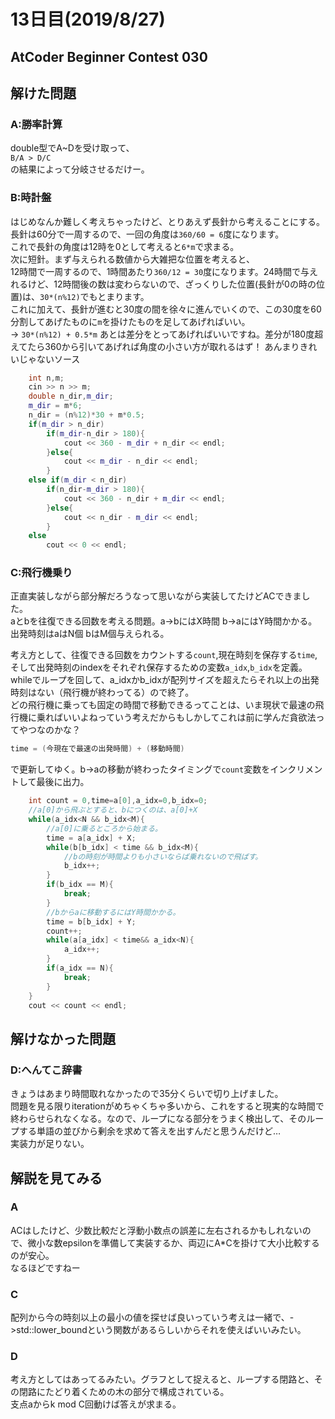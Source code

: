 # 13日目(2019/8/27)
## AtCoder Beginner Contest 030
<!-- 何かあればここに書く -->
## 解けた問題
### A:勝率計算
<!-- 解説・感想 -->
double型でA~Dを受け取って、  
``` B/A > D/C ```  
の結果によって分岐させるだけー。
### B:時計盤
はじめなんか難しく考えちゃったけど、とりあえず長針から考えることにする。  
長針は60分で一周するので、一回の角度は`360/60 = 6`度になります。   
これで長針の角度は12時を0として考えると`6*m`で求まる。  
次に短針。まず与えられる数値から大雑把な位置を考えると、  
12時間で一周するので、1時間あたり`360/12 = 30`度になります。24時間で与えれるけど、12時間後の数は変わらないので、ざっくりした位置(長針が0の時の位置)は、`30*(n%12)`でもとまります。  
これに加えて、長針が進むと30度の間を徐々に進んでいくので、この30度を60分割してあげたものに`m`を掛けたものを足してあげればいい。  
-> `30*(n%12) + 0.5*m`
あとは差分をとってあげればいいですね。差分が180度超えてたら360から引いてあげれば角度の小さい方が取れるはず！ 
あんまりきれいじゃないソース  
```cpp
    int n,m;
    cin >> n >> m;
    double n_dir,m_dir;
    m_dir = m*6;
    n_dir = (n%12)*30 + m*0.5;
    if(m_dir > n_dir)
        if(m_dir-n_dir > 180){
            cout << 360 - m_dir + n_dir << endl;
        }else{
            cout << m_dir - n_dir << endl;
        }
    else if(m_dir < n_dir)
        if(n_dir-m_dir > 180){
            cout << 360 - n_dir + m_dir << endl;
        }else{
            cout << n_dir - m_dir << endl;
        }
    else
        cout << 0 << endl;  
```
### C:飛行機乗り  
正直実装しながら部分解だろうなって思いながら実装してたけどACできました。  
aとbを往復できる回数を考える問題。a->bにはX時間 b->aにはY時間かかる。
出発時刻はaはN個 bはM個与えられる。  
  
考え方として、往復できる回数をカウントする`count`,現在時刻を保存する`time`,そして出発時刻のindexをそれぞれ保存するための変数`a_idx`,`b_idx`を定義。  
whileでループを回して、a_idxかb_idxが配列サイズを超えたらそれ以上の出発時刻はない（飛行機が終わってる）ので終了。  
どの飛行機に乗っても固定の時間で移動できるってことは、いま現状で最速の飛行機に乗ればいいよねっていう考えだからもしかしてこれは前に学んだ貪欲法ってやつなのかな？  
```cpp
time = (今現在で最速の出発時間) + (移動時間) 
```
で更新してゆく。b->aの移動が終わったタイミングで`count`変数をインクリメントして最後に出力。

```cpp
    int count = 0,time=a[0],a_idx=0,b_idx=0;
    //a[0]から飛ぶとすると、bにつくのは、a[0]+X
    while(a_idx<N && b_idx<M){
        //a[0]に乗るところから始まる。
        time = a[a_idx] + X;
        while(b[b_idx] < time && b_idx<M){
            //bの時刻が時間よりも小さいならば乗れないので飛ばす。
            b_idx++;
        }
        if(b_idx == M){
            break;
        }
        //bからaに移動するにはY時間かかる。
        time = b[b_idx] + Y;
        count++;
        while(a[a_idx] < time&& a_idx<N){
            a_idx++;
        }
        if(a_idx == N){
            break;
        }
    }
    cout << count << endl;
```
## 解けなかった問題
### D:へんてこ辞書  
きょうはあまり時間取れなかったので35分くらいで切り上げました。  
問題を見る限りiterationがめちゃくちゃ多いから、これをすると現実的な時間で終わらせられなくなる。なので、ループになる部分をうまく検出して、そのループする単語の並びから剰余を求めて答えを出すんだと思うんだけど…  
実装力が足りない。
## 解説を見てみる
### A
ACはしたけど、少数比較だと浮動小数点の誤差に左右されるかもしれないので、微小な数epsilonを準備して実装するか、両辺にA*Cを掛けて大小比較するのが安心。  
なるほどですねー
### C
配列から今の時刻以上の最小の値を探せば良いっていう考えは一緒で、->std::lower_boundという関数があるらしいからそれを使えばいいみたい。
### D
考え方としてはあってるみたい。グラフとして捉えると、ループする閉路と、その閉路にたどり着くための木の部分で構成されている。  
支点aからk mod C回動けば答えが求まる。